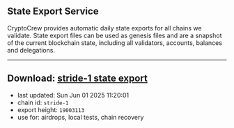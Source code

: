 ## State Export Service
CryptoCrew provides automatic daily state exports for all chains we validate. State export files can be used as genesis files and are a snapshot of the current blockchain state, including all validators, accounts, balances and delegations.

---
**Download: [stride-1 state export](https://dl-eu2.ccvalidators.com/SERVICE/stride/stride-1_export_19003113.json)**
---

- last updated: Sun Jun 01 2025 11:20:01
- chain id: `stride-1`
- export height: `19003113`
- use for: airdrops, local tests, chain recovery
